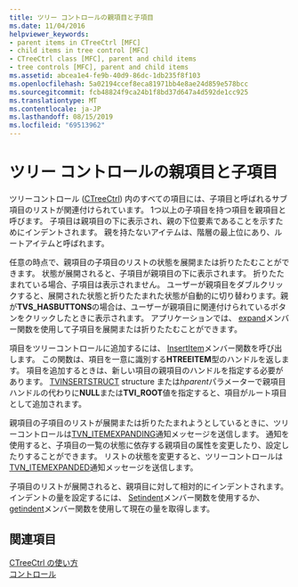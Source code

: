 ```yaml
---
title: ツリー コントロールの親項目と子項目
ms.date: 11/04/2016
helpviewer_keywords:
- parent items in CTreeCtrl [MFC]
- child items in tree control [MFC]
- CTreeCtrl class [MFC], parent and child items
- tree controls [MFC], parent and child items
ms.assetid: abcea1e4-fe9b-40d9-86dc-1db235f8f103
ms.openlocfilehash: 5a02194ccef8eca81971bb4e8ae24d859e578bcc
ms.sourcegitcommit: fcb48824f9ca24b1f8bd37d647a4d592de1cc925
ms.translationtype: MT
ms.contentlocale: ja-JP
ms.lasthandoff: 08/15/2019
ms.locfileid: "69513962"
---
```

# <a name="tree-control-parent-and-child-items"></a>ツリー コントロールの親項目と子項目

ツリーコントロール ([CTreeCtrl](../mfc/reference/ctreectrl-class.md)) 内のすべての項目には、子項目と呼ばれるサブ項目のリストが関連付けられています。 1つ以上の子項目を持つ項目を親項目と呼びます。 子項目は親項目の下に表示され、親の下位要素であることを示すためにインデントされます。 親を持たないアイテムは、階層の最上位にあり、ルートアイテムと呼ばれます。

任意の時点で、親項目の子項目のリストの状態を展開または折りたたむことができます。 状態が展開されると、子項目が親項目の下に表示されます。 折りたたまれている場合、子項目は表示されません。 ユーザーが親項目をダブルクリックすると、展開された状態と折りたたまれた状態が自動的に切り替わります。親が**TVS_HASBUTTONS**の場合は、ユーザーが親項目に関連付けられているボタンをクリックしたときに表示されます。 アプリケーションでは、 [expand](../mfc/reference/ctreectrl-class.md#expand)メンバー関数を使用して子項目を展開または折りたたむことができます。

項目をツリーコントロールに追加するには、 [InsertItem](../mfc/reference/ctreectrl-class.md#insertitem)メンバー関数を呼び出します。 この関数は、項目を一意に識別する**HTREEITEM**型のハンドルを返します。 項目を追加するときは、新しい項目の親項目のハンドルを指定する必要があります。 [TVINSERTSTRUCT](/windows/win32/api/commctrl/ns-commctrl-tvinsertstructw) structure または*hparent*パラメーターで親項目ハンドルの代わりに**NULL**または**TVI_ROOT**値を指定すると、項目がルート項目として追加されます。

親項目の子項目のリストが展開または折りたたまれようとしているときに、ツリーコントロールは[TVN_ITEMEXPANDING](/windows/win32/Controls/tvn-itemexpanding)通知メッセージを送信します。 通知を使用すると、子項目の一覧の状態に依存する親項目の属性を変更したり、設定したりすることができます。 リストの状態を変更すると、ツリーコントロールは[TVN_ITEMEXPANDED](/windows/win32/Controls/tvn-itemexpanded)通知メッセージを送信します。

子項目のリストが展開されると、親項目に対して相対的にインデントされます。 インデントの量を設定するには、 [Setindent](../mfc/reference/ctreectrl-class.md#setindent)メンバー関数を使用するか、 [getindent](../mfc/reference/ctreectrl-class.md#getindent)メンバー関数を使用して現在の量を取得します。

## <a name="see-also"></a>関連項目

[CTreeCtrl の使い方](../mfc/using-ctreectrl.md)<br/>
[コントロール](../mfc/controls-mfc.md)
